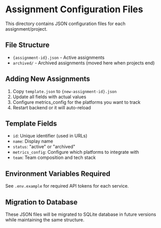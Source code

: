 # Assignment Configuration Files

This directory contains JSON configuration files for each assignment/project.

## File Structure
- `{assignment-id}.json` - Active assignments
- `archived/` - Archived assignments (moved here when projects end)

## Adding New Assignments
1. Copy `template.json` to `{new-assignment-id}.json`
2. Update all fields with actual values
3. Configure metrics_config for the platforms you want to track
4. Restart backend or it will auto-reload

## Template Fields
- `id`: Unique identifier (used in URLs)
- `name`: Display name
- `status`: "active" or "archived"  
- `metrics_config`: Configure which platforms to integrate with
- `team`: Team composition and tech stack

## Environment Variables Required
See `.env.example` for required API tokens for each service.

## Migration to Database
These JSON files will be migrated to SQLite database in future versions while maintaining the same structure.